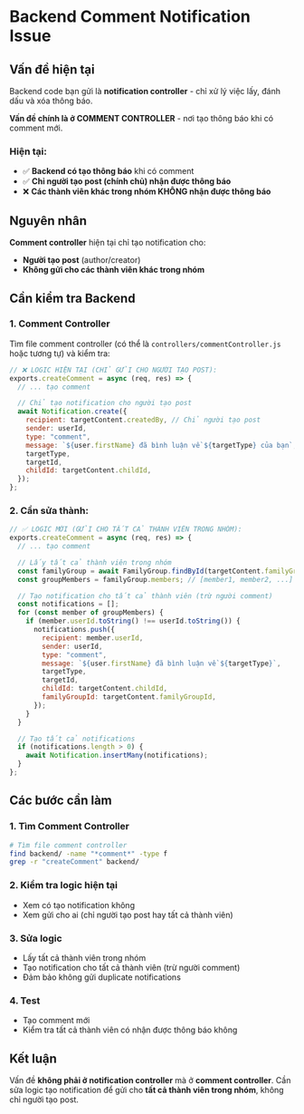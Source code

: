 # Backend Comment Notification Issue

## Vấn đề hiện tại

Backend code bạn gửi là **notification controller** - chỉ xử lý việc lấy, đánh dấu và xóa thông báo.

**Vấn đề chính là ở COMMENT CONTROLLER** - nơi tạo thông báo khi có comment mới.

### Hiện tại:

- ✅ **Backend có tạo thông báo** khi có comment
- ✅ **Chỉ người tạo post (chính chủ) nhận được thông báo**
- ❌ **Các thành viên khác trong nhóm KHÔNG nhận được thông báo**

## Nguyên nhân

**Comment controller** hiện tại chỉ tạo notification cho:

- **Người tạo post** (author/creator)
- **Không gửi cho các thành viên khác trong nhóm**

## Cần kiểm tra Backend

### 1. Comment Controller

Tìm file comment controller (có thể là `controllers/commentController.js` hoặc tương tự) và kiểm tra:

```javascript
// ❌ LOGIC HIỆN TẠI (CHỈ GỬI CHO NGƯỜI TẠO POST):
exports.createComment = async (req, res) => {
  // ... tạo comment

  // Chỉ tạo notification cho người tạo post
  await Notification.create({
    recipient: targetContent.createdBy, // Chỉ người tạo post
    sender: userId,
    type: "comment",
    message: `${user.firstName} đã bình luận về ${targetType} của bạn`,
    targetType,
    targetId,
    childId: targetContent.childId,
  });
};
```

### 2. Cần sửa thành:

```javascript
// ✅ LOGIC MỚI (GỬI CHO TẤT CẢ THÀNH VIÊN TRONG NHÓM):
exports.createComment = async (req, res) => {
  // ... tạo comment

  // Lấy tất cả thành viên trong nhóm
  const familyGroup = await FamilyGroup.findById(targetContent.familyGroupId);
  const groupMembers = familyGroup.members; // [member1, member2, ...]

  // Tạo notification cho tất cả thành viên (trừ người comment)
  const notifications = [];
  for (const member of groupMembers) {
    if (member.userId.toString() !== userId.toString()) {
      notifications.push({
        recipient: member.userId,
        sender: userId,
        type: "comment",
        message: `${user.firstName} đã bình luận về ${targetType}`,
        targetType,
        targetId,
        childId: targetContent.childId,
        familyGroupId: targetContent.familyGroupId,
      });
    }
  }

  // Tạo tất cả notifications
  if (notifications.length > 0) {
    await Notification.insertMany(notifications);
  }
};
```

## Các bước cần làm

### 1. Tìm Comment Controller

```bash
# Tìm file comment controller
find backend/ -name "*comment*" -type f
grep -r "createComment" backend/
```

### 2. Kiểm tra logic hiện tại

- Xem có tạo notification không
- Xem gửi cho ai (chỉ người tạo post hay tất cả thành viên)

### 3. Sửa logic

- Lấy tất cả thành viên trong nhóm
- Tạo notification cho tất cả thành viên (trừ người comment)
- Đảm bảo không gửi duplicate notifications

### 4. Test

- Tạo comment mới
- Kiểm tra tất cả thành viên có nhận được thông báo không

## Kết luận

Vấn đề **không phải ở notification controller** mà ở **comment controller**. Cần sửa logic tạo notification để gửi cho **tất cả thành viên trong nhóm**, không chỉ người tạo post.
